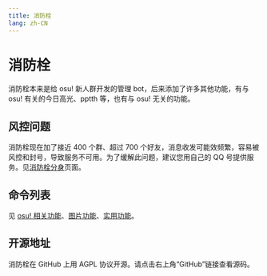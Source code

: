 ```yaml
---
title: 消防栓
lang: zh-CN
---
```


# 消防栓
消防栓本来是给 osu! 新人群开发的管理 bot，后来添加了许多其他功能，有与 osu! 有关的今日高光、pptth 等，也有与 osu! 无关的功能。

## 风控问题
消防栓现在加了接近 400 个群、超过 700 个好友，消息收发可能效频繁，容易被风控和封号，导致服务不可用。为了缓解此问题，建议您用自己的 QQ 号提供服务。见[消防栓分身](fenshen/)页面。

## 命令列表
见 [osu! 相关功能](gongneng/osu.md)、[图片功能](gongneng/tupian.md)、[实用功能](gongneng/shiyong.md)。

## 开源地址
消防栓在 GitHub 上用 AGPL 协议开源。请点击右上角“GitHub”链接查看源码。